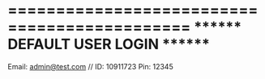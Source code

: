 =============================================
    ******    DEFAULT USER LOGIN   ******
=============================================


Email: admin@test.com //  ID: 10911723
Pin: 12345